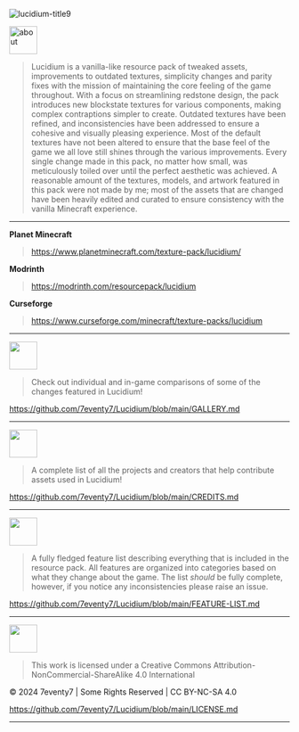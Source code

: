 ![lucidium-title9](https://github.com/7eventy7/Lucidium/assets/75962770/d3be089e-ba98-41be-bdb4-cff89cc0cab2)

<img src="https://github.com/7eventy7/Lucidium/assets/75962770/48342f49-3103-4110-9358-7f369df3ce39" alt="about" style="height: 50px;">


> Lucidium is a vanilla-like resource pack of tweaked assets, improvements to outdated textures, simplicity changes and parity fixes with the mission of maintaining the core feeling of the game throughout. With a focus on streamlining redstone design, the pack introduces new blockstate textures for various components, making complex contraptions simpler to create. Outdated textures have been refined, and inconsistencies have been addressed to ensure a cohesive and visually pleasing experience. Most of the default textures have not been altered to ensure that the base feel of the game we all love still shines through the various improvements. Every single change made in this pack, no matter how small, was meticulously toiled over until the perfect aesthetic was achieved. A reasonable amount of the textures, models, and artwork featured in this pack were not made by me; most of the assets that are changed have been heavily edited and curated to ensure consistency with the vanilla Minecraft experience.
<hr>

**Planet Minecraft**
> https://www.planetminecraft.com/texture-pack/lucidium/

**Modrinth**
> https://modrinth.com/resourcepack/lucidium

**Curseforge**
> https://www.curseforge.com/minecraft/texture-packs/lucidium
<hr>

<img src="https://github.com/7eventy7/Lucidium/assets/75962770/fd9b3e30-a776-4f03-bc87-7d17f836ed9f" style="height: 50px;">


> Check out individual and in-game comparisons of some of the changes featured in Lucidium!

https://github.com/7eventy7/Lucidium/blob/main/GALLERY.md
<hr>

<img src="https://github.com/7eventy7/Lucidium/assets/75962770/6a4b51a4-6e43-4b69-ab35-51db18ce293f" style="height: 50px;">


> A complete list of all the projects and creators that help contribute assets used in Lucidium!

https://github.com/7eventy7/Lucidium/blob/main/CREDITS.md
<hr>

<img src="https://github.com/7eventy7/Lucidium/assets/75962770/65f69b58-3100-47f6-acb8-abea68c8cfd5" style="height: 50px;">


> A fully fledged feature list describing everything that is included in the resource pack. All features are organized into categories based on what they change about the game. The list *should* be fully complete, however, if you notice any inconsistencies please raise an issue.

https://github.com/7eventy7/Lucidium/blob/main/FEATURE-LIST.md
<hr>

<img src="https://github.com/7eventy7/Lucidium/assets/75962770/51569b2a-05bc-449d-acac-18c47dcd27f0" style="height: 50px;">


> This work is licensed under a Creative Commons Attribution-NonCommercial-ShareAlike 4.0 International

© 2024 7eventy7 | Some Rights Reserved | CC BY-NC-SA 4.0

https://github.com/7eventy7/Lucidium/blob/main/LICENSE.md
<hr>
